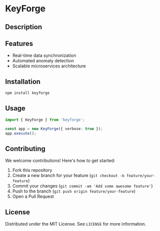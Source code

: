 # KeyForge

## Description



## Features

- Real-time data synchronization
- Automated anomaly detection
- Scalable microservices architecture
## Installation

```bash
npm install keyforge
```

## Usage

```typescript
import { KeyForge } from 'keyforge';

const app = new KeyForge({ verbose: true });
app.execute();
```

## Contributing

We welcome contributions! Here's how to get started:

1. Fork this repository
2. Create a new branch for your feature (`git checkout -b feature/your-feature`)
3. Commit your changes (`git commit -am 'Add some awesome feature'`)
4. Push to the branch (`git push origin feature/your-feature`)
5. Open a Pull Request

## License

Distributed under the MIT License. See `LICENSE` for more information.
